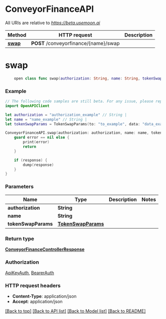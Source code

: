 # ConveyorFinanceAPI

All URIs are relative to *https://beta.usemoon.ai*

Method | HTTP request | Description
------------- | ------------- | -------------
[**swap**](ConveyorFinanceAPI.md#swap) | **POST** /conveyorfinance/{name}/swap | 


# **swap**
```swift
    open class func swap(authorization: String, name: String, tokenSwapParams: TokenSwapParams, completion: @escaping (_ data: ConveyorFinanceControllerResponse?, _ error: Error?) -> Void)
```



### Example
```swift
// The following code samples are still beta. For any issue, please report via http://github.com/OpenAPITools/openapi-generator/issues/new
import OpenAPIClient

let authorization = "authorization_example" // String | 
let name = "name_example" // String | 
let tokenSwapParams = TokenSwapParams(to: "to_example", data: "data_example", input: "input_example", value: "value_example", nonce: "nonce_example", gas: "gas_example", gasPrice: "gasPrice_example", chainId: "chainId_example", encoding: "encoding_example", EOA: false, contractAddress: "contractAddress_example", tokenId: "tokenId_example", tokenIds: "tokenIds_example", approved: false, broadcast: false, tokenIn: "tokenIn_example", tokenOut: "tokenOut_example", tokenInDecimals: 123, tokenOutDecimals: 123, amountIn: "amountIn_example", slippage: "slippage_example", recipient: "recipient_example", referrer: "referrer_example") // TokenSwapParams | 

ConveyorFinanceAPI.swap(authorization: authorization, name: name, tokenSwapParams: tokenSwapParams) { (response, error) in
    guard error == nil else {
        print(error)
        return
    }

    if (response) {
        dump(response)
    }
}
```

### Parameters

Name | Type | Description  | Notes
------------- | ------------- | ------------- | -------------
 **authorization** | **String** |  | 
 **name** | **String** |  | 
 **tokenSwapParams** | [**TokenSwapParams**](TokenSwapParams.md) |  | 

### Return type

[**ConveyorFinanceControllerResponse**](ConveyorFinanceControllerResponse.md)

### Authorization

[ApiKeyAuth](../README.md#ApiKeyAuth), [BearerAuth](../README.md#BearerAuth)

### HTTP request headers

 - **Content-Type**: application/json
 - **Accept**: application/json

[[Back to top]](#) [[Back to API list]](../README.md#documentation-for-api-endpoints) [[Back to Model list]](../README.md#documentation-for-models) [[Back to README]](../README.md)

